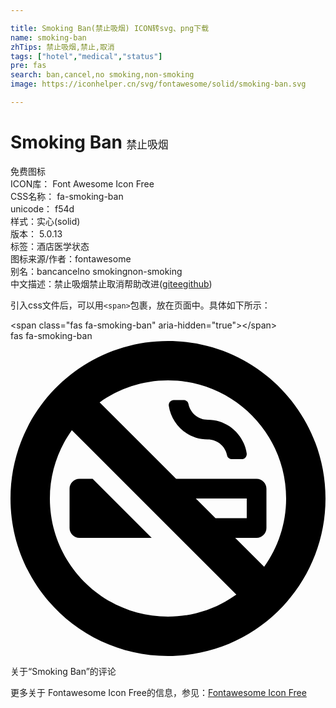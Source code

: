 ```yaml
---

title: Smoking Ban(禁止吸烟) ICON转svg、png下载
name: smoking-ban
zhTips: 禁止吸烟,禁止,取消
tags: ["hotel","medical","status"]
pre: fas
search: ban,cancel,no smoking,non-smoking
image: https://iconhelper.cn/svg/fontawesome/solid/smoking-ban.svg

---
```


# Smoking Ban  <small style="font-size: 60%;font-weight: 100">禁止吸烟</small>


<div class="detail-page">
<p>
<span><span class="badge-success badge">免费图标</span> </span>
<br/>
<span>
ICON库：
<span class="badge-secondary badge">Font Awesome Icon Free</span> 
</span>
<br/>
<span>
CSS名称：
<span class="badge-secondary badge">fa-smoking-ban</span> 
</span>
<br/>
<span>
unicode：
<span class="badge-secondary badge">f54d</span> 
<copy-btn content='f54d' btn-title=""></copy-btn>
<copy-btn :content='String.fromCodePoint(parseInt("f54d", 16))' btn-title="复制U"></copy-btn>
</span><br/><span>样式：<span class="badge-light badge">实心(solid)</span></span>
<br/>
<span>
版本：
<span class="badge-secondary badge">5.0.13</span> 
</span><br/><span>标签：<span class="badge-light badge"><router-link to="/tags/hotel.html">酒店</router-link></span><span class="badge-light badge"><router-link to="/tags/medical.html">医学</router-link></span><span class="badge-light badge"><router-link to="/tags/status.html">状态</router-link></span></span>
<br/>
<span>图标来源/作者：<span class="badge-light badge">fontawesome</span></span> 
<br/>
<span>别名：<span class="badge-light badge">ban</span><span class="badge-light badge">cancel</span><span class="badge-light badge">no smoking</span><span class="badge-light badge">non-smoking</span></span><br/><span class="zh-detail">中文描述：<span class="badge-primary badge">禁止吸烟</span><span class="badge-primary badge">禁止</span><span class="badge-primary badge">取消</span><span class="help-link"><span>帮助改进</span>(<a href="https://gitee.com/liuwave/icon-helper/edit/master/json/fontawesome/solid/smoking-ban.json" target="_blank" rel="noopener noreferrer">gitee</a><a href="https://github.com/liuwave/icon-helper/edit/master/json/fontawesome/solid/smoking-ban.json" target="_blank" rel="noopener noreferrer">github</a></span>)</span><br/>
</p>
</div>
<div class="alert alert-dark">
  <i class="fas fa-smoking-ban fa-xs"></i>
  <i class="fas fa-smoking-ban fa-sm"></i>
  <i class="fas fa-smoking-ban fa-lg"></i>
  <i class="fas fa-smoking-ban fa-2x"></i>
  <i class="fas fa-smoking-ban fa-3x"></i>
  <i class="fas fa-smoking-ban fa-5x"></i>
  <i class="fas fa-smoking-ban fa-7x"></i>
</div>
<div>
  <p>引入css文件后，可以用<code>&lt;span&gt;</code>包裹，放在页面中。具体如下所示：    
  </p>
  <div class="alert alert-primary" style="font-size: 14px">
    &lt;span class="fas fa-smoking-ban" aria-hidden="true"&gt;&lt;/span&gt;
    <copy-btn content='<span class="fas fa-smoking-ban" aria-hidden="true"></span>'></copy-btn>
  </div>
  <div class="alert alert-secondary">
    <i class="fas fa-smoking-ban"
    style="font-size: 24px"
    aria-hidden="true"></i> fas fa-smoking-ban
    <copy-btn content="fas fa-smoking-ban" btn-title="复制图标名称"></copy-btn>
  </div>
</div>
<div id="svg" class="svg-wrap">
<svg xmlns="http://www.w3.org/2000/svg" viewBox="0 0 512 512"><path d="M96 304c0 8.8 7.2 16 16 16h117.5l-96-96H112c-8.8 0-16 7.2-16 16v64zM256 0C114.6 0 0 114.6 0 256s114.6 256 256 256 256-114.6 256-256S397.4 0 256 0zm0 448c-105.9 0-192-86.1-192-192 0-41.4 13.3-79.7 35.7-111.1l267.4 267.4C335.7 434.7 297.4 448 256 448zm45.2-192H384v32h-50.8l-32-32zm111.1 111.1L365.2 320H400c8.8 0 16-7.2 16-16v-64c0-8.8-7.2-16-16-16H269.2L144.9 99.7C176.3 77.3 214.6 64 256 64c105.9 0 192 86.1 192 192 0 41.4-13.3 79.7-35.7 111.1zM320.6 128c-15.6 0-28.6-11.2-31.4-25.9-.7-3.6-4-6.1-7.7-6.1h-16.2c-5 0-8.7 4.5-8 9.4 4.6 30.9 31.2 54.6 63.3 54.6 15.6 0 28.6 11.2 31.4 25.9.7 3.6 4 6.1 7.7 6.1h16.2c5 0 8.7-4.5 8-9.4-4.6-30.9-31.2-54.6-63.3-54.6z"/></svg>
</div>
<detail full-name='fa-smoking-ban'></detail>

<Vssue title="关于“Smoking Ban”的评论" >关于“Smoking Ban”的评论</Vssue>
    
<div><p>更多关于  Fontawesome Icon Free的信息，参见：<a target="_blank" href="https://iconhelper.cn/fontawesome.html">Fontawesome Icon Free</a>
</p></div>

